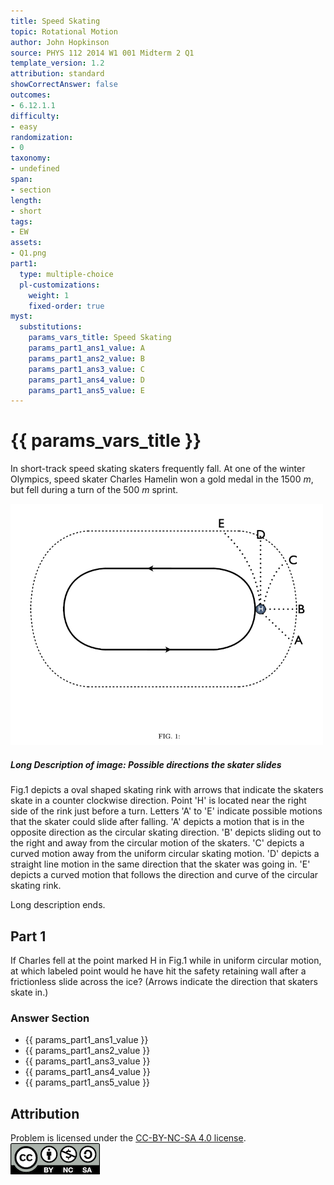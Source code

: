 ```yaml
---
title: Speed Skating
topic: Rotational Motion
author: John Hopkinson
source: PHYS 112 2014 W1 001 Midterm 2 Q1
template_version: 1.2
attribution: standard
showCorrectAnswer: false
outcomes:
- 6.12.1.1
difficulty:
- easy
randomization:
- 0
taxonomy:
- undefined
span:
- section
length:
- short
tags:
- EW
assets:
- Q1.png
part1:
  type: multiple-choice
  pl-customizations:
    weight: 1
    fixed-order: true
myst:
  substitutions:
    params_vars_title: Speed Skating
    params_part1_ans1_value: A
    params_part1_ans2_value: B
    params_part1_ans3_value: C
    params_part1_ans4_value: D
    params_part1_ans5_value: E
---
```

# {{ params_vars_title }}
In short-track speed skating skaters frequently fall.
At one of the winter Olympics, speed skater Charles Hamelin won a gold medal in the 1500 $m$, but fell during a turn of the 500 $m$ sprint.

<img longdesc="Speed_Skating.md#desc" alt="Possible directions the skater slides" src="Q1.png" width=500>

<div id="desc">
<h5>Long Description of image: Possible directions the skater slides</h5>
Fig.1 depicts a oval shaped skating rink with arrows that indicate the skaters skate in a counter clockwise direction. Point 'H' is located near the right side of the rink just before a turn. Letters 'A' to 'E' indicate possible motions that the skater could slide after falling. 'A' depicts a motion that is in the opposite direction as the circular skating direction. 'B' depicts sliding out to the right and away from the circular motion of the skaters. 'C' depicts a curved motion away from the uniform circular skating motion. 'D' depicts a straight line motion in the same direction that the skater was going in. 'E' depicts a curved motion that follows the direction and curve of the circular skating rink.
<p>Long description ends.</p>
<div>

## Part 1

If Charles fell at the point marked H in Fig.1 while in uniform circular motion, at which labeled point would he have hit the safety retaining wall after a frictionless slide across the ice? (Arrows indicate the direction that skaters skate in.)

### Answer Section

- {{ params_part1_ans1_value }}
- {{ params_part1_ans2_value }}
- {{ params_part1_ans3_value }}
- {{ params_part1_ans4_value }}
- {{ params_part1_ans5_value }}

## Attribution

Problem is licensed under the [CC-BY-NC-SA 4.0 license](https://creativecommons.org/licenses/by-nc-sa/4.0/).<br> ![The Creative Commons 4.0 license requiring attribution-BY, non-commercial-NC, and share-alike-SA license.](https://raw.githubusercontent.com/firasm/bits/master/by-nc-sa.png)